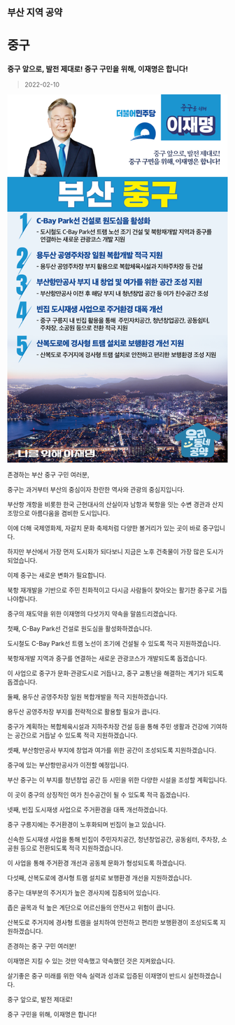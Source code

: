 ## 부산 지역 공약

# 중구

### 중구 앞으로, 발전 제대로! 중구 구민을 위해, 이재명은 합니다!
> 2022-02-10

![중구 지역공약](./005_002_015.png)

존경하는 부산 중구 구민 여러분,

 

중구는 과거부터 부산의 중심이자 찬란한 역사와 관광의 중심지입니다.

부산항 개항을 비롯한 한국 근현대사의 산실이자 남항과 북항을 잇는 수변 경관과 산지 조망으로 아름다움을 겸비한 도시입니다. 

이에 더해 국제영화제, 자갈치 문화 축제처럼 다양한 볼거리가 있는 곳이 바로 중구입니다. 

 

하지만 부산에서 가장 먼저 도시화가 되다보니 지금은 노후 건축물이 가장 많은 도시가 되었습니다. 

 

이제 중구는 새로운 변화가 필요합니다. 

북항 재개발을 기반으로 주민 친화적이고 다시금 사람들이 찾아오는 활기찬 중구로 거듭나야합니다. 

중구의 재도약을 위한 이재명의 다섯가지 약속을 말씀드리겠습니다.

 

첫째, C-Bay Park선 건설로 원도심을 활성화하겠습니다.




도시철도 C-Bay Park선 트램 노선이 조기에 건설될 수 있도록 적극 지원하겠습니다. 

북항재개발 지역과 중구를 연결하는 새로운 관광코스가 개발되도록 돕겠습니다.

이 사업으로 중구가 문화·관광도시로 거듭나고, 중구 교통난을 해결하는 계기가 되도록 돕겠습니다.

 

둘째, 용두산 공영주차장 일원 복합개발을 적극 지원하겠습니다.




용두산 공영주차장 부지를 전략적으로 활용할 필요가 큽니다.

중구가 계획하는 복합체육시설과 지하주차장 건설 등을 통해 주민 생활과 건강에 기여하는 공간으로 거듭날 수 있도록 적극 지원하겠습니다.

 

셋째, 부산항만공사 부지에 창업과 여가를 위한 공간이 조성되도록 지원하겠습니다.




중구에 있는 부산항만공사가 이전할 예정입니다. 

부산 중구는 이 부지를 청년창업 공간 등 시민을 위한 다양한 시설을 조성할 계획입니다.

이 곳이 중구의 상징적인 여가 친수공간이 될 수 있도록 적극 돕겠습니다.

 

넷째, 빈집 도시재생 사업으로 주거환경을 대폭 개선하겠습니다.




중구 구릉지에는 주거환경이 노후화되며 빈집이 늘고 있습니다.

신속한 도시재생 사업을 통해 빈집이 주민자치공간, 청년창업공간, 공동쉼터, 주차장, 소공원 등으로 전환되도록 적극 지원하겠습니다.

이 사업을 통해 주거환경 개선과 공동체 문화가 형성되도록 하겠습니다.

 

다섯째, 산복도로에 경사형 트램 설치로 보행환경 개선을 지원하겠습니다.




중구는 대부분의 주거지가 높은 경사지에 집중되어 있습니다. 

좁은 골목과 턱 높은 계단으로 어르신들의 안전사고 위험이 큽니다.

산복도로 주거지에 경사형 트램을 설치하여 안전하고 편리한 보행환경이 조성되도록 지원하겠습니다. 

 

 

존경하는 중구 구민 여러분!




이재명은 지킬 수 있는 것만 약속했고 약속했던 것은 지켜왔습니다.

살기좋은 중구 미래를 위한 약속 실력과 성과로 입증된 이재명이 반드시 실천하겠습니다.

 

중구 앞으로, 발전 제대로!

중구 구민을 위해, 이재명은 합니다!  

						
